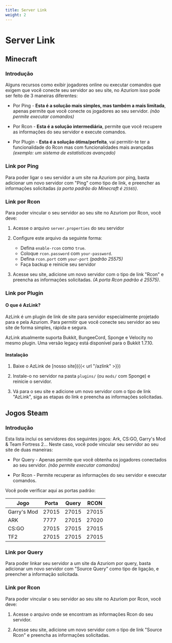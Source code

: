 ```yaml
---
title: Server Link
weight: 2
---
```


# Server Link

## Minecraft

### Introdução

Alguns recursos como exibir jogadores online ou executar comandos que exigem que você conecte seu servidor ao seu site, no Azuriom isso pode ser feito de 3 maneiras diferentes:

* Por Ping - **Esta é a solução mais simples, mas também a mais limitada**, apenas permite que você conecte os jogadores ao seu servidor. _(não permite executar comandos)_

* Por Rcon - **Esta é a solução intermediária**, permite que você recupere as informações do seu servidor e execute comandos.

* Por Plugin - **Esta é a solução ótima/perfeita**, vai permitir-te ter a funcionalidade do Rcon mas com funcionalidades mais avançadas _(exemplo: um sistema de estatísticas avançado)_

### Link por Ping

Para poder ligar o seu servidor a um site na Azuriom por ping, basta adicionar um novo servidor com "Ping" como tipo de link, e preencher as informações solicitadas _(a porta padrão do Minecraft é `25565`)_.

### Link por Rcon

Para poder vincular o seu servidor ao seu site no Azuriom por Rcon, você deve:
1. Acesse o arquivo `server.properties` do seu servidor

1. Configure este arquivo da seguinte forma:
    * Defina `enable-rcon` como `true`.
    * Coloque `rcon.password` com `your-password`.
    * Defina `rcon.port` com `your-port` _(padrão 25575)_
    * Faça backup e reinicie seu servidor
   
1. Acesse seu site, adicione um novo servidor com o tipo de link "Rcon" e preencha as informações solicitadas. _(A porta Rcon padrão é 25575)_.

### Link por Plugin

#### O que é AzLink?

AzLink é um plugin de link de site para servidor especialmente projetado para e pela Azuriom. Para permitir que você conecte seu servidor ao seu site de forma simples, rápida e segura.

AzLink atualmente suporta Bukkit, BungeeCord, Sponge e Velocity no mesmo plugin. Uma versão legacy está disponível para o Bukkit 1.7.10.

#### Instalação

1. Baixe o AzLink de [nosso site]({{< url "/azlink" >}})

1. Instale-o no servidor na pasta `plugins/` (ou `mods/` com Sponge) e reinicie o servidor.

1. Vá para o seu site e adicione um novo servidor com o tipo de link "AzLink", siga as etapas do link e preencha as informações solicitadas.

## Jogos Steam

### Introdução

Esta lista inclui os servidores dos seguintes jogos: Ark, CS:GO, Garry's Mod & Team Fortress 2... Neste caso, você pode vincular seu servidor ao seu site de duas maneiras:

* Por Query - Apenas permite que você obtenha os jogadores conectados ao seu servidor. _(não permite executar comandos)_

* Por Rcon - Permite recuperar as informações do seu servidor e executar comandos.

Você pode verificar aqui as portas padrão:

| Jogo        | Porta  | Query | RCON  |
|-------------|-------|-------|-------|
| Garry's Mod | 27015 | 27015 | 27015 |
| ARK         | 7777  | 27015 | 27020 |
| CS:GO       | 27015 | 27015 | 27015 |
| TF2         | 27015 | 27015 | 27015 |

### Link por Query

Para poder linkar seu servidor a um site da Azuriom por query, basta adicionar um novo servidor com "Source Query" como tipo de ligação, e preencher a informação solicitada.

### Link por Rcon

Para poder vincular o seu servidor ao seu site no Azuriom por Rcon, você deve:

1. Acesse o arquivo onde se encontram as informações Rcon do seu servidor.
   
1. Acesse seu site, adicione um novo servidor com o tipo de link "Source Rcon" e preencha as informações solicitadas.
